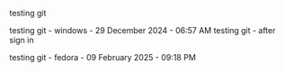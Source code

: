 testing git

testing git - windows - 29 December 2024 - 06:57 AM
testing git - after sign in

testing git - fedora - 09 February 2025 - 09:18 PM

